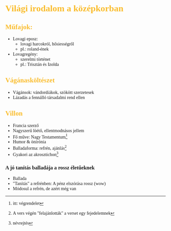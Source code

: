 <span style="font-family:'cascadia code'">

# <span style="color:#fabd2f">Világi irodalom a középkorban

## <span style="color:#fabd2f">Műfajok:
- Lovagi eposz:
    - lovagi harcokról, hősiességről
    - pl.: roland-ének
- Lovagregény:
    - szerelmi történet
    - pl.: Trisztán és Izolda

## <span style="color:#fabd2f">Vágánasköltészet
- Vágánsok: vándordiákok, szökött szerzetesek
- Lázadás a fennálló társadalmi rend ellen

## <span style="color:#fabd2f">Villon
- Francia szerző
- Nagyszerű löétő, ellentmodnásos jellem
- Fő műve: Nagy Testamentum[^1] 
- Humor & önírónia
- Balladaforma: refrén, ajánlás[^2]
- Gyakori az akrosztichon[^3]

### A jó tanítás balladája a rossz életűeknek
- Ballada
- "Tanítás" a refrénben: A pénz elszórása rossz (wow)
- Módosul a refrén, de azért még van


[^1]: itt: végrendelet
[^2]: A vers végén "felajánlották" a verset egy fejedelemnek
[^3]: névrejtés